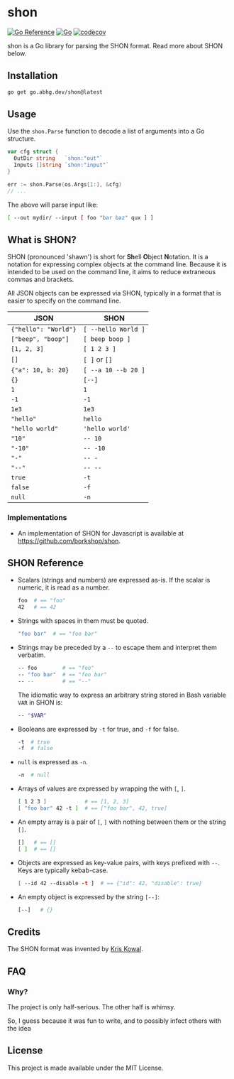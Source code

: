 # shon

[![Go Reference](https://pkg.go.dev/badge/go.abhg.dev/shon.svg)](https://pkg.go.dev/go.abhg.dev/shon)
[![Go](https://github.com/abhinav/shon-go/actions/workflows/ci.yml/badge.svg)](https://github.com/abhinav/shon-go/actions/workflows/ci.yml)
[![codecov](https://codecov.io/gh/abhinav/shon-go/branch/main/graph/badge.svg?token=SG8rMD57rN)](https://codecov.io/gh/abhinav/shon-go)

shon is a Go library for parsing the SHON format.
Read more about SHON below.

## Installation

```bash
go get go.abhg.dev/shon@latest
```

## Usage

Use the `shon.Parse` function
to decode a list of arguments into a Go structure.

```go
var cfg struct {
  OutDir string   `shon:"out"`
  Inputs []string `shon:"input"`
}

err := shon.Parse(os.Args[1:], &cfg)
// ...
```

The above will parse input like:

```bash
[ --out mydir/ --input [ foo "bar baz" qux ] ]
```

## What is SHON?

SHON (pronounced 'shawn') is short for **Sh**ell **O**bject **N**otation.
It is a notation
for expressing complex objects at the command line.
Because it is intended to be used on the command line,
it aims to reduce extraneous commas and brackets.

All JSON objects can be expressed via SHON,
typically in a format that is easier to specify on the command line.

| JSON                 | SHON                |
|----------------------|---------------------|
| `{"hello": "World"}` | `[ --hello World ]` |
| `["beep", "boop"]`   | `[ beep boop ]`     |
| `[1, 2, 3]`          | `[ 1 2 3 ]`         |
| `[]`                 | `[ ]` or `[]`       |
| `{"a": 10, b: 20}`   | `[ --a 10 --b 20 ]` |
| `{}`                 | `[--]`              |
| `1`                  | `1`                 |
| `-1`                 | `-1`                |
| `1e3`                | `1e3`               |
| `"hello"`            | `hello`             |
| `"hello world"`      | `'hello world'`     |
| `"10"`               | `-- 10`             |
| `"-10"`              | `-- -10`            |
| `"-"`                | `-- -`              |
| `"--"`               | `-- --`             |
| `true`               | `-t`                |
| `false`              | `-f`                |
| `null`               | `-n`                |

### Implementations

- An implementation of SHON for Javascript is available at
  <https://github.com/borkshop/shon>.

## SHON Reference

- Scalars (strings and numbers) are expressed as-is.
  If the scalar is numeric, it is read as a number.

    ```bash
    foo  # == "foo"
    42   # == 42
    ```

- Strings with spaces in them must be quoted.

    ```bash
    "foo bar"  # == "foo bar"
    ```

- Strings may be preceded by a `--` to escape them
  and interpret them verbatim.

    ```bash
    -- foo        # == "foo"
    -- "foo bar"  # == "foo bar"
    -- --         # == "--"
    ```

  The idiomatic way to express an arbitrary string
  stored in Bash variable `VAR` in SHON is:

    ```bash
    -- "$VAR"
    ```

- Booleans are expressed by `-t` for true, and `-f` for false.

    ```bash
    -t  # true
    -f  # false
    ```

- `null` is expressed as `-n`.

    ```bash
    -n  # null
    ```

- Arrays of values are expressed by wrapping the with `[`, `]`.


    ```bash
    [ 1 2 3 ]            # == [1, 2, 3]
    [ "foo bar" 42 -t ]  # == ["foo bar", 42, true]
    ```

- An empty array is a pair of `[`, `]` with nothing between them
  or the string `[]`.

    ```bash
    []   # == []
    [ ]  # == []
    ```

- Objects are expressed as key-value pairs, with keys prefixed with `--`.
  Keys are typically kebab-case.

    ```bash
    [ --id 42 --disable -t ]  # == {"id": 42, "disable": true}
    ```

- An empty object is expressed by the string `[--]`:

    ```bash
    [--]   # {}
    ```

## Credits

The SHON format was invented by [Kris Kowal](https://github.com/kriskowal).

## FAQ

### Why?

The project is only half-serious.
The other half is whimsy.

So, I guess because it was fun to write,
and to possibly infect others with the idea

## License

This project is made available under the MIT License.
